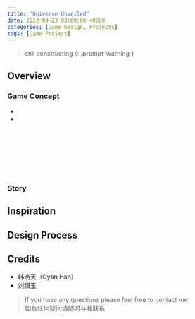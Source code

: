 ```yaml
---
title: "Universe Unveiled"
date: 2023-09-23 00:00:00 +0800
categories: [Game Design, Projects]
tags: [Game Project]
---
```


> still constructing
{: .prompt-warning }

## Overview
### Game Concept
- 
- 

<br>
<br>
<br>
<br>
<br>
<br>

### Story


## Inspiration



## Design Process




## Credits
- 韩浩天（Cyan Han）
- 刘祺玉

> If you have any questions please feel free to contact me<br>
> 如有任何疑问请随时与我联系<br>